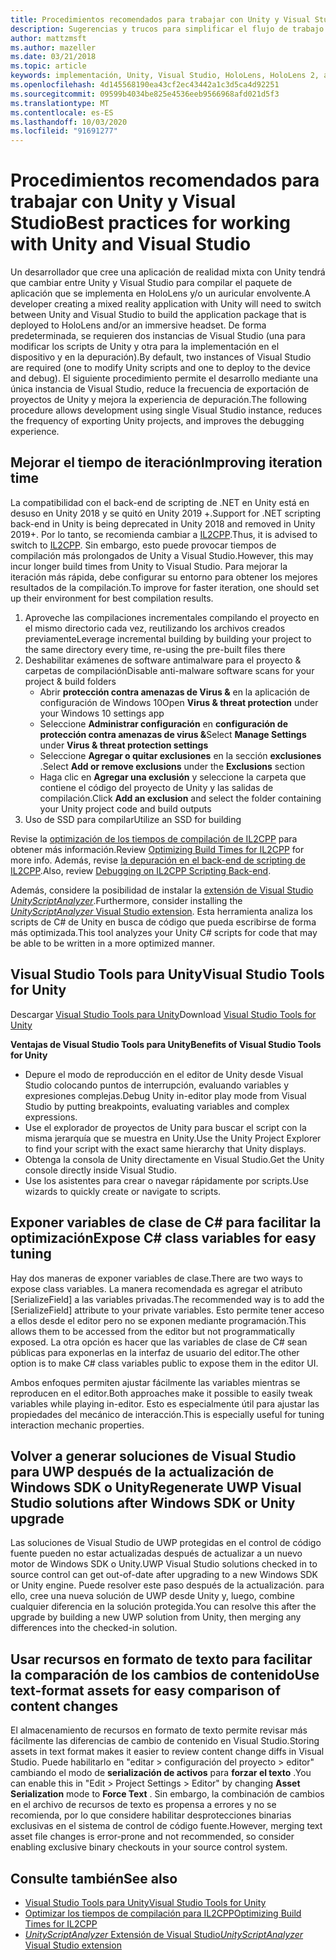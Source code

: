 ```yaml
---
title: Procedimientos recomendados para trabajar con Unity y Visual Studio
description: Sugerencias y trucos para simplificar el flujo de trabajo de creación de una aplicación de realidad mixta con Unity y Visual Studio.
author: mattzmsft
ms.author: mazeller
ms.date: 03/21/2018
ms.topic: article
keywords: implementación, Unity, Visual Studio, HoloLens, HoloLens 2, auriculares envolventes
ms.openlocfilehash: 4d145568190ea43cf2ec43442a1c3d5ca4d92251
ms.sourcegitcommit: 09599b4034be825e4536eeb9566968afd021d5f3
ms.translationtype: MT
ms.contentlocale: es-ES
ms.lasthandoff: 10/03/2020
ms.locfileid: "91691277"
---
```

# <a name="best-practices-for-working-with-unity-and-visual-studio"></a><span data-ttu-id="23300-104">Procedimientos recomendados para trabajar con Unity y Visual Studio</span><span class="sxs-lookup"><span data-stu-id="23300-104">Best practices for working with Unity and Visual Studio</span></span>

<span data-ttu-id="23300-105">Un desarrollador que cree una aplicación de realidad mixta con Unity tendrá que cambiar entre Unity y Visual Studio para compilar el paquete de aplicación que se implementa en HoloLens y/o un auricular envolvente.</span><span class="sxs-lookup"><span data-stu-id="23300-105">A developer creating a mixed reality application with Unity will need to switch between Unity and Visual Studio to build the application package that is deployed to HoloLens and/or an immersive headset.</span></span> <span data-ttu-id="23300-106">De forma predeterminada, se requieren dos instancias de Visual Studio (una para modificar los scripts de Unity y otra para la implementación en el dispositivo y en la depuración).</span><span class="sxs-lookup"><span data-stu-id="23300-106">By default, two instances of Visual Studio are required (one to modify Unity scripts and one to deploy to the device and debug).</span></span> <span data-ttu-id="23300-107">El siguiente procedimiento permite el desarrollo mediante una única instancia de Visual Studio, reduce la frecuencia de exportación de proyectos de Unity y mejora la experiencia de depuración.</span><span class="sxs-lookup"><span data-stu-id="23300-107">The following procedure allows development using single Visual Studio instance, reduces the frequency of exporting Unity projects, and improves the debugging experience.</span></span>

## <a name="improving-iteration-time"></a><span data-ttu-id="23300-108">Mejorar el tiempo de iteración</span><span class="sxs-lookup"><span data-stu-id="23300-108">Improving iteration time</span></span>

<span data-ttu-id="23300-109">La compatibilidad con el back-end de scripting de .NET en Unity está en desuso en Unity 2018 y se quitó en Unity 2019 +.</span><span class="sxs-lookup"><span data-stu-id="23300-109">Support for .NET scripting back-end in Unity is being deprecated in Unity 2018 and removed in Unity 2019+.</span></span> <span data-ttu-id="23300-110">Por lo tanto, se recomienda cambiar a [IL2CPP](https://docs.unity3d.com/Manual/IL2CPP.html).</span><span class="sxs-lookup"><span data-stu-id="23300-110">Thus, it is advised to switch to [IL2CPP](https://docs.unity3d.com/Manual/IL2CPP.html).</span></span> <span data-ttu-id="23300-111">Sin embargo, esto puede provocar tiempos de compilación más prolongados de Unity a Visual Studio.</span><span class="sxs-lookup"><span data-stu-id="23300-111">However, this may incur longer build times from Unity to Visual Studio.</span></span> <span data-ttu-id="23300-112">Para mejorar la iteración más rápida, debe configurar su entorno para obtener los mejores resultados de la compilación.</span><span class="sxs-lookup"><span data-stu-id="23300-112">To improve for faster iteration, one should set up their environment for best compilation results.</span></span>

1) <span data-ttu-id="23300-113">Aproveche las compilaciones incrementales compilando el proyecto en el mismo directorio cada vez, reutilizando los archivos creados previamente</span><span class="sxs-lookup"><span data-stu-id="23300-113">Leverage incremental building by building your project to the same directory every time, re-using the pre-built files there</span></span>
2) <span data-ttu-id="23300-114">Deshabilitar exámenes de software antimalware para el proyecto & carpetas de compilación</span><span class="sxs-lookup"><span data-stu-id="23300-114">Disable anti-malware software scans for your project & build folders</span></span>
   - <span data-ttu-id="23300-115">Abrir **protección contra amenazas de Virus &** en la aplicación de configuración de Windows 10</span><span class="sxs-lookup"><span data-stu-id="23300-115">Open **Virus & threat protection** under your Windows 10 settings app</span></span>
   - <span data-ttu-id="23300-116">Seleccione **Administrar configuración** en **configuración de protección contra amenazas de virus &**</span><span class="sxs-lookup"><span data-stu-id="23300-116">Select **Manage Settings** under **Virus & threat protection settings**</span></span>
   - <span data-ttu-id="23300-117">Seleccione **Agregar o quitar exclusiones** en la sección **exclusiones** .</span><span class="sxs-lookup"><span data-stu-id="23300-117">Select **Add or remove exclusions** under the **Exclusions** section</span></span>
   - <span data-ttu-id="23300-118">Haga clic en **Agregar una exclusión** y seleccione la carpeta que contiene el código del proyecto de Unity y las salidas de compilación.</span><span class="sxs-lookup"><span data-stu-id="23300-118">Click **Add an exclusion** and select the folder containing your Unity project code and build outputs</span></span>
3) <span data-ttu-id="23300-119">Uso de SSD para compilar</span><span class="sxs-lookup"><span data-stu-id="23300-119">Utilize an SSD for building</span></span>

<span data-ttu-id="23300-120">Revise la [optimización de los tiempos de compilación de IL2CPP](https://docs.unity3d.com/Manual/IL2CPP-OptimizingBuildTimes.html) para obtener más información.</span><span class="sxs-lookup"><span data-stu-id="23300-120">Review [Optimizing Build Times for IL2CPP](https://docs.unity3d.com/Manual/IL2CPP-OptimizingBuildTimes.html) for more info.</span></span> <span data-ttu-id="23300-121">Además, revise [la depuración en el back-end de scripting de IL2CPP](https://docs.unity3d.com/Manual/windowsstore-debugging-il2cpp.html).</span><span class="sxs-lookup"><span data-stu-id="23300-121">Also, review [Debugging on IL2CPP Scripting Back-end](https://docs.unity3d.com/Manual/windowsstore-debugging-il2cpp.html).</span></span>

<span data-ttu-id="23300-122">Además, considere la posibilidad de instalar la [extensión de Visual Studio *UnityScriptAnalyzer*](https://github.com/Microsoft/MixedRealityCompanionKit/tree/master/UnityScriptAnalyzer).</span><span class="sxs-lookup"><span data-stu-id="23300-122">Furthermore, consider installing the [*UnityScriptAnalyzer* Visual Studio extension](https://github.com/Microsoft/MixedRealityCompanionKit/tree/master/UnityScriptAnalyzer).</span></span> <span data-ttu-id="23300-123">Esta herramienta analiza los scripts de C# de Unity en busca de código que pueda escribirse de forma más optimizada.</span><span class="sxs-lookup"><span data-stu-id="23300-123">This tool analyzes your Unity C# scripts for code that may be able to be written in a more optimized manner.</span></span>

## <a name="visual-studio-tools-for-unity"></a><span data-ttu-id="23300-124">Visual Studio Tools para Unity</span><span class="sxs-lookup"><span data-stu-id="23300-124">Visual Studio Tools for Unity</span></span>

<span data-ttu-id="23300-125">Descargar [Visual Studio Tools para Unity](https://docs.microsoft.com/visualstudio/cross-platform/getting-started-with-visual-studio-tools-for-unity?view=vs-2019)</span><span class="sxs-lookup"><span data-stu-id="23300-125">Download [Visual Studio Tools for Unity](https://docs.microsoft.com/visualstudio/cross-platform/getting-started-with-visual-studio-tools-for-unity?view=vs-2019)</span></span>

<span data-ttu-id="23300-126">**Ventajas de Visual Studio Tools para Unity**</span><span class="sxs-lookup"><span data-stu-id="23300-126">**Benefits of Visual Studio Tools for Unity**</span></span>
* <span data-ttu-id="23300-127">Depure el modo de reproducción en el editor de Unity desde Visual Studio colocando puntos de interrupción, evaluando variables y expresiones complejas.</span><span class="sxs-lookup"><span data-stu-id="23300-127">Debug Unity in-editor play mode from Visual Studio by putting breakpoints, evaluating variables and complex expressions.</span></span>
* <span data-ttu-id="23300-128">Use el explorador de proyectos de Unity para buscar el script con la misma jerarquía que se muestra en Unity.</span><span class="sxs-lookup"><span data-stu-id="23300-128">Use the Unity Project Explorer to find your script with the exact same hierarchy that Unity displays.</span></span>
* <span data-ttu-id="23300-129">Obtenga la consola de Unity directamente en Visual Studio.</span><span class="sxs-lookup"><span data-stu-id="23300-129">Get the Unity console directly inside Visual Studio.</span></span>
* <span data-ttu-id="23300-130">Use los asistentes para crear o navegar rápidamente por scripts.</span><span class="sxs-lookup"><span data-stu-id="23300-130">Use wizards to quickly create or navigate to scripts.</span></span>

## <a name="expose-c-class-variables-for-easy-tuning"></a><span data-ttu-id="23300-131">Exponer variables de clase de C# para facilitar la optimización</span><span class="sxs-lookup"><span data-stu-id="23300-131">Expose C# class variables for easy tuning</span></span>

<span data-ttu-id="23300-132">Hay dos maneras de exponer variables de clase.</span><span class="sxs-lookup"><span data-stu-id="23300-132">There are two ways to expose class variables.</span></span> <span data-ttu-id="23300-133">La manera recomendada es agregar el atributo [SerializeField] a las variables privadas.</span><span class="sxs-lookup"><span data-stu-id="23300-133">The recommended way is to add the [SerializeField] attribute to your private variables.</span></span> <span data-ttu-id="23300-134">Esto permite tener acceso a ellos desde el editor pero no se exponen mediante programación.</span><span class="sxs-lookup"><span data-stu-id="23300-134">This allows them to be accessed from the editor but not programmatically exposed.</span></span>  <span data-ttu-id="23300-135">La otra opción es hacer que las variables de clase de C# sean públicas para exponerlas en la interfaz de usuario del editor.</span><span class="sxs-lookup"><span data-stu-id="23300-135">The other option is to make C# class variables public to expose them in the editor UI.</span></span> 

<span data-ttu-id="23300-136">Ambos enfoques permiten ajustar fácilmente las variables mientras se reproducen en el editor.</span><span class="sxs-lookup"><span data-stu-id="23300-136">Both approaches make it possible to easily tweak variables while playing in-editor.</span></span> <span data-ttu-id="23300-137">Esto es especialmente útil para ajustar las propiedades del mecánico de interacción.</span><span class="sxs-lookup"><span data-stu-id="23300-137">This is especially useful for tuning interaction mechanic properties.</span></span>

## <a name="regenerate-uwp-visual-studio-solutions-after-windows-sdk-or-unity-upgrade"></a><span data-ttu-id="23300-138">Volver a generar soluciones de Visual Studio para UWP después de la actualización de Windows SDK o Unity</span><span class="sxs-lookup"><span data-stu-id="23300-138">Regenerate UWP Visual Studio solutions after Windows SDK or Unity upgrade</span></span>

<span data-ttu-id="23300-139">Las soluciones de Visual Studio de UWP protegidas en el control de código fuente pueden no estar actualizadas después de actualizar a un nuevo motor de Windows SDK o Unity.</span><span class="sxs-lookup"><span data-stu-id="23300-139">UWP Visual Studio solutions checked in to source control can get out-of-date after upgrading to a new Windows SDK or Unity engine.</span></span> <span data-ttu-id="23300-140">Puede resolver este paso después de la actualización. para ello, cree una nueva solución de UWP desde Unity y, luego, combine cualquier diferencia en la solución protegida.</span><span class="sxs-lookup"><span data-stu-id="23300-140">You can resolve this after the upgrade by building a new UWP solution from Unity, then merging any differences into the checked-in solution.</span></span>

## <a name="use-text-format-assets-for-easy-comparison-of-content-changes"></a><span data-ttu-id="23300-141">Usar recursos en formato de texto para facilitar la comparación de los cambios de contenido</span><span class="sxs-lookup"><span data-stu-id="23300-141">Use text-format assets for easy comparison of content changes</span></span>

<span data-ttu-id="23300-142">El almacenamiento de recursos en formato de texto permite revisar más fácilmente las diferencias de cambio de contenido en Visual Studio.</span><span class="sxs-lookup"><span data-stu-id="23300-142">Storing assets in text format makes it easier to review content change diffs in Visual Studio.</span></span> <span data-ttu-id="23300-143">Puede habilitarlo en "editar > configuración del proyecto > editor" cambiando el modo de **serialización de activos** para **forzar el texto** .</span><span class="sxs-lookup"><span data-stu-id="23300-143">You can enable this in "Edit > Project Settings > Editor" by changing **Asset Serialization** mode to **Force Text** .</span></span> <span data-ttu-id="23300-144">Sin embargo, la combinación de cambios en el archivo de recursos de texto es propensa a errores y no se recomienda, por lo que considere habilitar desprotecciones binarias exclusivas en el sistema de control de código fuente.</span><span class="sxs-lookup"><span data-stu-id="23300-144">However, merging text asset file changes is error-prone and not recommended, so consider enabling exclusive binary checkouts in your source control system.</span></span>

## <a name="see-also"></a><span data-ttu-id="23300-145">Consulte también</span><span class="sxs-lookup"><span data-stu-id="23300-145">See also</span></span>
- [<span data-ttu-id="23300-146">Visual Studio Tools para Unity</span><span class="sxs-lookup"><span data-stu-id="23300-146">Visual Studio Tools for Unity</span></span>](https://visualstudiogallery.msdn.microsoft.com/8d26236e-4a64-4d64-8486-7df95156aba9)
- [<span data-ttu-id="23300-147">Optimizar los tiempos de compilación para IL2CPP</span><span class="sxs-lookup"><span data-stu-id="23300-147">Optimizing Build Times for IL2CPP</span></span>](https://docs.unity3d.com/Manual/IL2CPP-OptimizingBuildTimes.html)
- [<span data-ttu-id="23300-148">*UnityScriptAnalyzer* Extensión de Visual Studio</span><span class="sxs-lookup"><span data-stu-id="23300-148">*UnityScriptAnalyzer* Visual Studio extension</span></span>](https://github.com/Microsoft/MixedRealityCompanionKit/tree/master/UnityScriptAnalyzer)
